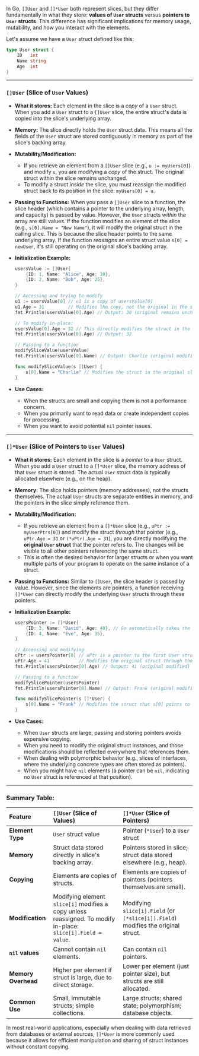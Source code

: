 In Go, `[]User` and `[]*User` both represent slices, but they differ fundamentally in what they store: **values of `User` structs** versus **pointers to `User` structs**. This difference has significant implications for memory usage, mutability, and how you interact with the elements.

Let's assume we have a `User` struct defined like this:

```go
type User struct {
    ID   int
    Name string
    Age  int
}
```

-----

### `[]User` (Slice of `User` Values)

  * **What it stores:** Each element in the slice is a *copy* of a `User` struct. When you add a `User` struct to a `[]User` slice, the entire struct's data is copied into the slice's underlying array.

  * **Memory:** The slice directly holds the `User` struct data. This means all the fields of the `User` struct are stored contiguously in memory as part of the slice's backing array.

  * **Mutability/Modification:**

      * If you retrieve an element from a `[]User` slice (e.g., `u := myUsers[0]`) and modify `u`, you are modifying a *copy* of the struct. The original struct within the slice remains unchanged.
      * To modify a struct *inside* the slice, you must reassign the modified struct back to its position in the slice: `myUsers[0] = u`.

  * **Passing to Functions:** When you pass a `[]User` slice to a function, the slice header (which contains a pointer to the underlying array, length, and capacity) is passed by value. However, the `User` structs *within* the array are still values. If the function modifies an element of the slice (e.g., `s[0].Name = "New Name"`), it will modify the original struct in the calling slice. This is because the slice header points to the same underlying array. If the function *reassigns* an entire struct value `s[0] = newUser`, it's still operating on the original slice's backing array.

  * **Initialization Example:**

    ```go
    usersValue := []User{
        {ID: 1, Name: "Alice", Age: 30},
        {ID: 2, Name: "Bob", Age: 25},
    }

    // Accessing and trying to modify
    u1 := usersValue[0] // u1 is a copy of usersValue[0]
    u1.Age = 31         // Modifies the copy, not the original in the slice
    fmt.Println(usersValue[0].Age) // Output: 30 (original remains unchanged)

    // To modify in-place:
    usersValue[0].Age = 32 // This directly modifies the struct in the slice
    fmt.Println(usersValue[0].Age) // Output: 32

    // Passing to a function
    modifySliceValue(usersValue)
    fmt.Println(usersValue[0].Name) // Output: Charlie (original modified)

    func modifySliceValue(s []User) {
        s[0].Name = "Charlie" // Modifies the struct in the original slice
    }
    ```

  * **Use Cases:**

      * When the structs are small and copying them is not a performance concern.
      * When you primarily want to read data or create independent copies for processing.
      * When you want to avoid potential `nil` pointer issues.

-----

### `[]*User` (Slice of Pointers to `User` Values)

  * **What it stores:** Each element in the slice is a *pointer* to a `User` struct. When you add a `User` struct to a `[]*User` slice, the memory address of that `User` struct is stored. The actual `User` struct data is typically allocated elsewhere (e.g., on the heap).

  * **Memory:** The slice holds pointers (memory addresses), not the structs themselves. The actual `User` structs are separate entities in memory, and the pointers in the slice simply reference them.

  * **Mutability/Modification:**

      * If you retrieve an element from a `[]*User` slice (e.g., `uPtr := myUserPtrs[0]`) and modify the struct *through* that pointer (e.g., `uPtr.Age = 31` or `(*uPtr).Age = 31`), you are directly modifying the **original `User` struct** that the pointer refers to. The changes will be visible to all other pointers referencing the same struct.
      * This is often the desired behavior for larger structs or when you want multiple parts of your program to operate on the same instance of a struct.

  * **Passing to Functions:** Similar to `[]User`, the slice header is passed by value. However, since the elements are pointers, a function receiving `[]*User` can directly modify the underlying `User` structs through these pointers.

  * **Initialization Example:**

    ```go
    usersPointer := []*User{
        {ID: 3, Name: "David", Age: 40}, // Go automatically takes the address here: &User{...}
        {ID: 4, Name: "Eve", Age: 35},
    }

    // Accessing and modifying
    uPtr := usersPointer[0] // uPtr is a pointer to the first User struct
    uPtr.Age = 41           // Modifies the original struct through the pointer
    fmt.Println(usersPointer[0].Age) // Output: 41 (original modified)

    // Passing to a function
    modifySlicePointer(usersPointer)
    fmt.Println(usersPointer[0].Name) // Output: Frank (original modified)

    func modifySlicePointer(s []*User) {
        s[0].Name = "Frank" // Modifies the struct that s[0] points to
    }
    ```

  * **Use Cases:**

      * When `User` structs are large, passing and storing pointers avoids expensive copying.
      * When you need to modify the original struct instances, and those modifications should be reflected everywhere that references them.
      * When dealing with polymorphic behavior (e.g., slices of interfaces, where the underlying concrete types are often stored as pointers).
      * When you might have `nil` elements (a pointer can be `nil`, indicating no `User` struct is referenced at that position).

-----

### Summary Table:

| Feature           | `[]User` (Slice of Values)          | `[]*User` (Slice of Pointers)                               |
| :---------------- | :---------------------------------- | :---------------------------------------------------------- |
| **Element Type** | `User` struct value                 | Pointer (`*User`) to a `User` struct                        |
| **Memory** | Struct data stored directly in slice's backing array. | Pointers stored in slice; struct data stored elsewhere (e.g., heap). |
| **Copying** | Elements are copies of structs.     | Elements are copies of pointers (pointers themselves are small). |
| **Modification** | Modifying element `slice[i]` modifies a copy unless reassigned. To modify in-place: `slice[i].Field = value`. | Modifying `slice[i].Field` (or `(*slice[i]).Field`) modifies the original struct. |
| **`nil` values** | Cannot contain `nil` elements.      | Can contain `nil` pointers.                                 |
| **Memory Overhead**| Higher per element if struct is large, due to direct storage. | Lower per element (just pointer size), but structs are still allocated. |
| **Common Use** | Small, immutable structs; simple collections. | Large structs; shared state; polymorphism; database objects. |

In most real-world applications, especially when dealing with data retrieved from databases or external sources, `[]*User` is more commonly used because it allows for efficient manipulation and sharing of struct instances without constant copying.
